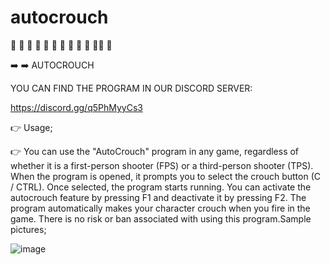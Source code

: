 # autocrouch

🌟 🌟 🌟 🌟 🌟 🌟 🌟 🌟 🌟 🌟 🌟🌟 🌟 

➡️ ➡️  AUTOCROUCH

YOU CAN FIND THE PROGRAM IN OUR DISCORD SERVER:

https://discord.gg/q5PhMyyCs3

👉 Usage;

👉 You can use the "AutoCrouch" program in any game, regardless of whether it is a first-person shooter (FPS) or a third-person shooter (TPS). When the program is opened, it prompts you to select the crouch button (C / CTRL). Once selected, the program starts running. You can activate the autocrouch feature by pressing F1 and deactivate it by pressing F2. The program automatically makes your character crouch when you fire in the game. There is no risk or ban associated with using this program.Sample pictures;

![image](https://github.com/canhhr/autocrouch/assets/82213336/9040260a-221f-44fd-aba2-da30cffe1134)
